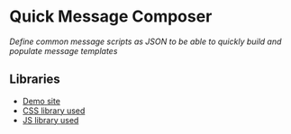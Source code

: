 # Quick Message Composer

_Define common message scripts as JSON to be able to quickly build and populate message templates_

## Libraries
- [Demo site](https://qmcomp.njit.io/)
- [CSS library used](https://github.com/nathancrjackson/structure-css)
- [JS library used](https://github.com/nathancrjackson/njtools-js)
